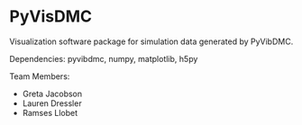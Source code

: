 # PyVisDMC
Visualization software package for simulation data generated by PyVibDMC.

Dependencies: pyvibdmc, numpy, matplotlib, h5py

Team Members:
- Greta Jacobson
- Lauren Dressler
- Ramses Llobet

